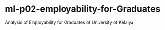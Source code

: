 # ml-p02-employability-for-Graduates
Analysis of Employability for Graduates of University of Kelaiya
